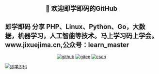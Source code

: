 <h2 align="center">👋 欢迎即学即码的GitHub</h2>
<h2 align="left">即学即码 分享 PHP、Linux、Python、Go，大数据，机器学习，人工智能等技术。马上学习码上学会。www.jixuejima.cn,公众号：learn_master</h2>
<p align="center">
  <a href="https://github.com/eternidad33"><img src="https://img.shields.io/badge/GitHub-ff79c6" alt="github"></a>
  <a href="https://gitee.com/eternidad33"><img src="https://img.shields.io/badge/Gitee-fe7300" alt="gitee"></a>
  <a href="https://blog.csdn.net/qq_42907802"><img src="https://img.shields.io/badge/CSDN-cf000e" alt="csdn"></a>
</p>

[![即学即码](https://github-readme-stats.vercel.app/api?username=apanly&theme=dark)](https://github.com/apanly)
